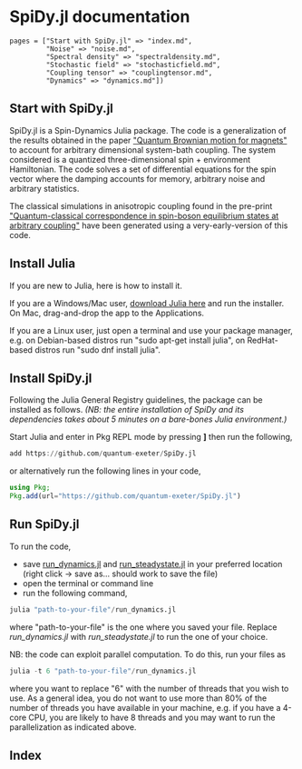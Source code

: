 # SpiDy.jl documentation
```@contents
pages = ["Start with SpiDy.jl" => "index.md",
         "Noise" => "noise.md",
         "Spectral density" => "spectraldensity.md",
         "Stochastic field" => "stochasticfield.md",
         "Coupling tensor" => "couplingtensor.md",
         "Dynamics" => "dynamics.md"])
```

## Start with SpiDy.jl
SpiDy.jl is a Spin-Dynamics Julia package. The code is a generalization of the results obtained in the paper ["Quantum Brownian motion for magnets"](https://doi.org/10.1088/1367-2630/ac4ef2) to account for arbitrary dimensional system-bath coupling. The system considered is a quantized three-dimensional spin + environment Hamiltonian. The code solves a set of differential equations for the spin vector where the damping accounts for memory, arbitrary noise and arbitrary statistics.

The classical simulations in anisotropic coupling found in the pre-print ["Quantum-classical correspondence in spin-boson equilibrium states at arbitrary coupling"](https://arxiv.org/abs/2204.10874) have been generated using a very-early-version of this code.

## Install Julia
If you are new to Julia, here is how to install it.

If you are a Windows/Mac user, [download Julia here](https://julialang.org/downloads/) and run the installer. On Mac, drag-and-drop the app to the Applications.

If you are a Linux user, just open a terminal and use your package manager, e.g. on Debian-based distros run "sudo apt-get install julia", on RedHat-based distros run "sudo dnf install julia".

## Install SpiDy.jl
Following the Julia General Registry guidelines, the package can be installed as follows. *(NB: the entire installation of SpiDy and its dependencies takes about 5 minutes on a bare-bones Julia environment.)*

Start Julia and enter in Pkg REPL mode by pressing **]** then run the following,
```Julia
add https://github.com/quantum-exeter/SpiDy.jl
```
or alternatively run the following lines in your code,
```Julia
using Pkg;
Pkg.add(url="https://github.com/quantum-exeter/SpiDy.jl")
```

## Run SpiDy.jl
To run the code,
* save [run_dynamics.jl](https://raw.githubusercontent.com/quantum-exeter/SpiDy.jl/main/runs/run_dynamics.jl) and [run_steadystate.jl](https://raw.githubusercontent.com/quantum-exeter/SpiDy.jl/main/runs/run_steadystate.jl) in your preferred location (right click -> save as... should work to save the file)
* open the terminal or command line
* run the following command,
```Julia
julia "path-to-your-file"/run_dynamics.jl
```
where "path-to-your-file" is the one where you saved your file. Replace *run_dynamics.jl* with *run_steadystate.jl* to run the one of your choice.

NB: the code can exploit parallel computation. To do this, run your files as
```Julia
julia -t 6 "path-to-your-file"/run_dynamics.jl
```
where you want to replace "6" with the number of threads that you wish to use. As a general idea, you do not want to use more than 80% of the number of threads you have available in your machine, e.g. if you have a 4-core CPU, you are likely to have 8 threads and you may want to run the parallelization as indicated above.

## Index
```@index
```